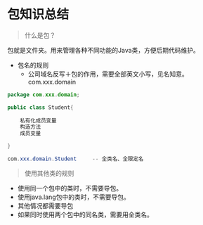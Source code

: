 # 包知识总结
> 什么是包？

包就是文件夹。用来管理各种不同功能的Java类，方便后期代码维护。
- 包名的规则
  - 公司域名反写＋包的作用，需要全部英文小写，见名知意。com.xxx.domain
```java
package com.xxx.domain;

public class Student{
    
    私有化成员变量
    构造方法
    成员变量

}
```
```java
com.xxx.domain.Student     -- 全类名、全限定名
```
> 使用其他类的规则

- 使用同一个包中的类时，不需要导包。
- 使用java.lang包中的类时，不需要导包。
- 其他情况都需要导包
- 如果同时使用两个包中的同名类，需要用全类名。



